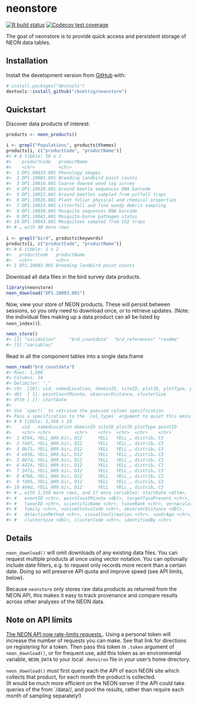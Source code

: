 
<!-- README.md is generated from README.Rmd. Please edit that file -->

# neonstore

<!-- badges: start -->

[![R build
status](https://github.com/cboettig/neonstore/workflows/R-CMD-check/badge.svg)](https://github.com/cboettig/neonstore/actions)
[![Codecov test
coverage](https://codecov.io/gh/cboettig/neonstore/branch/master/graph/badge.svg)](https://codecov.io/gh/cboettig/neonstore?branch=master)
<!-- badges: end -->

The goal of neonstore is to provide quick access and persistent storage
of NEON data tables.

## Installation

Install the development version from [GitHub](https://github.com/) with:

``` r
# install.packages("devtools")
devtools::install_github("cboettig/neonstore")
```

## Quickstart

Discover data products of interest:

``` r
products <- neon_products()

i <- grepl("Populations", products$themes)
products[i, c("productCode", "productName")]
#> # A tibble: 50 x 2
#>    productCode   productName                                  
#>    <chr>         <chr>                                        
#>  1 DP1.00033.001 Phenology images                             
#>  2 DP1.10003.001 Breeding landbird point counts               
#>  3 DP1.10010.001 Coarse downed wood log survey                
#>  4 DP1.10020.001 Ground beetle sequences DNA barcode          
#>  5 DP1.10022.001 Ground beetles sampled from pitfall traps    
#>  6 DP1.10026.001 Plant foliar physical and chemical properties
#>  7 DP1.10033.001 Litterfall and fine woody debris sampling    
#>  8 DP1.10038.001 Mosquito sequences DNA barcode               
#>  9 DP1.10041.001 Mosquito-borne pathogen status               
#> 10 DP1.10043.001 Mosquitoes sampled from CO2 traps            
#> # … with 40 more rows
 
i <- grepl("bird", products$keywords)
products[i, c("productCode", "productName")]
#> # A tibble: 1 x 2
#>   productCode   productName                   
#>   <chr>         <chr>                         
#> 1 DP1.10003.001 Breeding landbird point counts
```

Download all data files in the bird survey data products.

``` r
library(neonstore)
neon_download("DP1.10003.001")
```

Now, view your store of NEON products. These will persist between
sessions, so you only need to download once, or to retrieve updates.
(Note: the individual files making up a data product can all be listed
by `neon_index()`).

``` r
neon_store()
#> [1] "validation"     "brd_countdata"  "brd_references" "readme"        
#> [5] "variables"
```

Read in all the component tables into a single data.frame

``` r
neon_read("brd_countdata")
#> Rows: 1,568
#> Columns: 24
#> Delimiter: ","
#> chr  [20]: uid, namedLocation, domainID, siteID, plotID, plotType, pointID, eventID, targe...
#> dbl  [ 3]: pointCountMinute, observerDistance, clusterSize
#> dttm [ 1]: startDate
#> 
#> Use `spec()` to retrieve the guessed column specification
#> Pass a specification to the `col_types` argument to quiet this message
#> # A tibble: 1,568 x 24
#>    uid   namedLocation domainID siteID plotID plotType pointID
#>    <chr> <chr>         <chr>    <chr>  <chr>  <chr>    <chr>  
#>  1 4584… YELL_009.bir… D12      YELL   YELL_… distrib… C3     
#>  2 f4d7… YELL_009.bir… D12      YELL   YELL_… distrib… C3     
#>  3 0b71… YELL_009.bir… D12      YELL   YELL_… distrib… C3     
#>  4 e939… YELL_009.bir… D12      YELL   YELL_… distrib… C3     
#>  5 807d… YELL_009.bir… D12      YELL   YELL_… distrib… C3     
#>  6 4424… YELL_009.bir… D12      YELL   YELL_… distrib… C3     
#>  7 24f1… YELL_009.bir… D12      YELL   YELL_… distrib… C3     
#>  8 47b8… YELL_009.bir… D12      YELL   YELL_… distrib… C3     
#>  9 fd05… YELL_009.bir… D12      YELL   YELL_… distrib… C3     
#> 10 4d4d… YELL_009.bir… D12      YELL   YELL_… distrib… C3     
#> # … with 1,558 more rows, and 17 more variables: startDate <dttm>,
#> #   eventID <chr>, pointCountMinute <dbl>, targetTaxaPresent <chr>,
#> #   taxonID <chr>, scientificName <chr>, taxonRank <chr>, vernacularName <chr>,
#> #   family <chr>, nativeStatusCode <chr>, observerDistance <dbl>,
#> #   detectionMethod <chr>, visualConfirmation <chr>, sexOrAge <chr>,
#> #   clusterSize <dbl>, clusterCode <chr>, identifiedBy <chr>
```

## Details

`neon_download()` will omit downloads of any existing data files. You
can request multiple products at once using vector notation. You can
optionally include date filters, e.g. to request only records more
recent than a certain date. Doing so will preserve API quota and improve
speed (see API limits, below).

Because `neonstore` only stores raw data products as returned from the
NEON API, this makes it easy to track provenance and compare results
across other analyses of the NEON data.

## Note on API limits

[The NEON API now rate-limits
requests.](https://data.neonscience.org/data-api/rate-limiting/#api-tokens).
Using a personal token will increase the number of requests you can
make. See that link for directions on registering for a token. Then pass
this token in `.token` argument of `neon_download()`, or for frequent
use, add this token as an environmental variable, `NEON_DATA` to your
local `.Renviron` file in your user’s home directory.

`neon_download()` must first query each the API of eacn NEON site which
collects that product, for each month the product is collected.  
(It would be much more efficient on the NEON server if the API could
take queries of the from \`/data/<product>/<site>, and pool the results,
rather than require each month of sampling separately\!)
